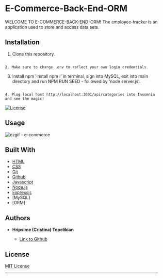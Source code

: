 # E-Commerce-Back-End-ORM

WELCOME TO E-COMMERCE-BACK-END-ORM!
The employee-tracker is an application used to store and access data sets.


## Installation

 1. Clone this repository.

  ```

 2. Make sure to change .env to reflect your own login credentials. 

   ```

 3. Install npm 'install npm i' in terminal, sign into MySQL, exit into main directory and run NPM RUN SEED - followed by 'node server.js'.

  ```

 4. Plug local host http://localhost:3001/api/categories into Insomnia and see the magic!

  ```

 [![License](https://img.shields.io/badge/license-MIT-blue)](https://opensource.org/licenses/MIT)

## Usage

![ezgif - e-commerce](https://user-images.githubusercontent.com/85534144/127728179-1622e61b-eacd-4469-bed6-c9d3b4a6a5d3.gif)



## Built With

* [HTML](https://developer.mozilla.org/en-US/docs/Web/HTML)
* [CSS](https://developer.mozilla.org/en-US/docs/Web/CSS)
* [Git](https://git-scm.com/about)
* [Github](https://github.com/)
* [Javascript](https://developer.mozilla.org/en-US/docs/Web/JavaScript)
* [Node.js](https://nodejs.org/en/docs/)
* [Expressjs](https://www.npmjs.com/package/express)
* [MySQL]
* [ORM]


## Authors

* **Hripsime (Cristina) Tepelikian** 

    - [Link to Github](https://github.com/htepelikian)

## License
  
 [MIT License](https://opensource.org/licenses/MIT)
  
  ---



